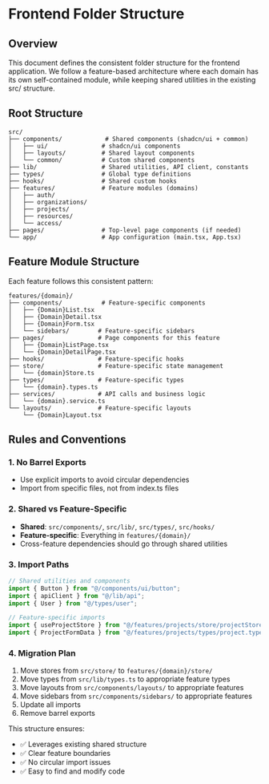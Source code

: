 # Frontend Folder Structure

## Overview

This document defines the consistent folder structure for the frontend application. We follow a feature-based architecture where each domain has its own self-contained module, while keeping shared utilities in the existing src/ structure.

## Root Structure

```
src/
├── components/            # Shared components (shadcn/ui + common)
│   ├── ui/               # shadcn/ui components
│   ├── layouts/          # Shared layout components
│   └── common/           # Custom shared components
├── lib/                  # Shared utilities, API client, constants
├── types/                # Global type definitions
├── hooks/                # Shared custom hooks
├── features/             # Feature modules (domains)
│   ├── auth/
│   ├── organizations/
│   ├── projects/
│   ├── resources/
│   └── access/
├── pages/                # Top-level page components (if needed)
└── app/                  # App configuration (main.tsx, App.tsx)
```

## Feature Module Structure

Each feature follows this consistent pattern:

```
features/{domain}/
├── components/           # Feature-specific components
│   ├── {Domain}List.tsx
│   ├── {Domain}Detail.tsx
│   ├── {Domain}Form.tsx
│   └── sidebars/        # Feature-specific sidebars
├── pages/               # Page components for this feature
│   ├── {Domain}ListPage.tsx
│   └── {Domain}DetailPage.tsx
├── hooks/               # Feature-specific hooks
├── store/               # Feature-specific state management
│   └── {domain}Store.ts
├── types/               # Feature-specific types
│   └── {domain}.types.ts
├── services/            # API calls and business logic
│   └── {domain}.service.ts
└── layouts/             # Feature-specific layouts
    └── {Domain}Layout.tsx
```

## Rules and Conventions

### 1. No Barrel Exports

- Use explicit imports to avoid circular dependencies
- Import from specific files, not from index.ts files

### 2. Shared vs Feature-Specific

- **Shared**: `src/components/`, `src/lib/`, `src/types/`, `src/hooks/`
- **Feature-specific**: Everything in `features/{domain}/`
- Cross-feature dependencies should go through shared utilities

### 3. Import Paths

```typescript
// Shared utilities and components
import { Button } from "@/components/ui/button";
import { apiClient } from "@/lib/api";
import { User } from "@/types/user";

// Feature-specific imports
import { useProjectStore } from "@/features/projects/store/projectStore";
import { ProjectFormData } from "@/features/projects/types/project.types";
```

### 4. Migration Plan

1. Move stores from `src/store/` to `features/{domain}/store/`
2. Move types from `src/lib/types.ts` to appropriate feature types
3. Move layouts from `src/components/layouts/` to appropriate features
4. Move sidebars from `src/components/sidebars/` to appropriate features
5. Update all imports
6. Remove barrel exports

This structure ensures:

- ✅ Leverages existing shared structure
- ✅ Clear feature boundaries
- ✅ No circular import issues
- ✅ Easy to find and modify code
